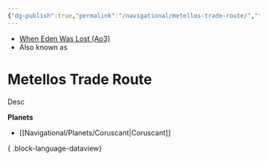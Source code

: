 ```yaml
---
{"dg-publish":true,"permalink":"/navigational/metellos-trade-route/","tags":["map","hyperlane","unfinished"]}
---
```


- [When Eden Was Lost (Ao3)](https://archiveofourown.org/works/19334440/chapters/45992584)
- Also known as 

# Metellos Trade Route
Desc


**Planets**
- [[Navigational/Planets/Coruscant\|Coruscant]]

{ .block-language-dataview}